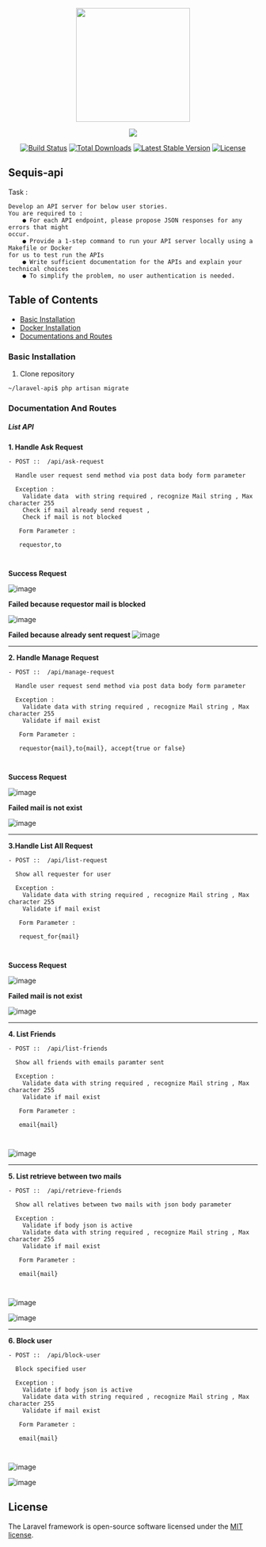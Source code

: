 <p align="center"><img width='230px' src="https://www.bisnisjakarta.co.id/wp-content/uploads/2017/08/IMG_20170817_170254.jpg"></p>
<p align="center"><img src="https://laravel.com/assets/img/components/logo-laravel.svg"></p>


<p align="center">
<a href="https://travis-ci.org/laravel/framework"><img src="https://travis-ci.org/laravel/framework.svg" alt="Build Status"></a>
<a href="https://packagist.org/packages/laravel/framework"><img src="https://poser.pugx.org/laravel/framework/d/total.svg" alt="Total Downloads"></a>
<a href="https://packagist.org/packages/laravel/framework"><img src="https://poser.pugx.org/laravel/framework/v/stable.svg" alt="Latest Stable Version"></a>
<a href="https://packagist.org/packages/laravel/framework"><img src="https://poser.pugx.org/laravel/framework/license.svg" alt="License"></a>
</p>

## Sequis-api

Task : 
```
Develop an API server for below user stories.
You are required to :
    ● For each API endpoint, please propose JSON responses for any errors that might
occur.
    ● Provide a 1-step command to run your API server locally using a Makefile or Docker
for us to test run the APIs
    ● Write sufficient documentation for the APIs and explain your technical choices
    ● To simplify the problem, no user authentication is needed.
```

## Table of Contents

- [Basic Installation](#installation)
- [Docker Installation](#installation)
- [Documentations and Routes](#routes)  

### Basic Installation

1. Clone repository
```
~/laravel-api$ php artisan migrate
```
### Documentation And Routes

##### List API 
<strong>1. Handle Ask Request </strong>
```
- POST ::  /api/ask-request
  
  Handle user request send method via post data body form parameter
  
  Exception : 
    Validate data  with string required , recognize Mail string , Max character 255
    Check if mail already send request ,
    Check if mail is not blocked
    
   Form Parameter : 
   
   requestor,to
   
  
```
<strong>Success Request </strong>

![image](https://user-images.githubusercontent.com/25476195/168025622-7a1c5359-5cdd-4378-88b0-bd42abea3e77.png)

<strong>Failed because requestor mail is blocked</strong>

![image](https://user-images.githubusercontent.com/25476195/168025776-7ca002ef-b068-4432-835d-84d2b5676517.png)

<strong>Failed because already sent request </strong>
![image](https://user-images.githubusercontent.com/25476195/168022212-427381cd-4eea-4f32-8596-a9af11f63774.png)

<hr />


<strong>2. Handle Manage Request </strong>
```
- POST ::  /api/manage-request
  
  Handle user request send method via post data body form parameter
  
  Exception : 
    Validate data with string required , recognize Mail string , Max character 255
    Validate if mail exist 
    
   Form Parameter : 
   
   requestor{mail},to{mail}, accept{true or false}
   
  
```
<strong>Success Request </strong>

![image](https://user-images.githubusercontent.com/25476195/168028539-ebffa10c-afed-4f51-9b9a-b7b7b34da498.png) 

<strong>Failed mail is not exist  </strong>

![image](https://user-images.githubusercontent.com/25476195/168028752-4c9d880a-cae0-423c-985e-f845b5c4d85c.png)

<hr />

<strong>3.Handle List All Request </strong>
```
- POST ::  /api/list-request
  
  Show all requester for user 
  
  Exception : 
    Validate data with string required , recognize Mail string , Max character 255
    Validate if mail exist 
    
   Form Parameter : 
   
   request_for{mail}
   
  
```
<strong>Success Request </strong>

![image](https://user-images.githubusercontent.com/25476195/168032381-e17bd133-4f0d-4b2e-bd01-693dc70eb339.png)

<strong>Failed mail is not exist  </strong>

![image](https://user-images.githubusercontent.com/25476195/168035899-1f2277f8-f85c-4f1b-932f-93346d665127.png)

<hr />

<strong>4. List Friends </strong>
```
- POST ::  /api/list-friends
  
  Show all friends with emails paramter sent
  
  Exception : 
    Validate data with string required , recognize Mail string , Max character 255
    Validate if mail exist 
    
   Form Parameter : 
   
   email{mail}
   
  
```
![image](https://user-images.githubusercontent.com/25476195/168036041-e82c138f-ee73-4dad-aebe-1f8ecac94bcf.png)

<hr />


<strong>5. List retrieve between two mails </strong>
```
- POST ::  /api/retrieve-friends
  
  Show all relatives between two mails with json body parameter
  
  Exception : 
    Validate if body json is active
    Validate data with string required , recognize Mail string , Max character 255
    Validate if mail exist 
    
   Form Parameter : 
   
   email{mail}
   
  
```

![image](https://user-images.githubusercontent.com/25476195/168036327-c4d1cf02-c784-4c3d-845e-65fa29b13510.png)

![image](https://user-images.githubusercontent.com/25476195/168036532-8ea928da-8c9c-4e56-b69d-eb17abde4545.png)

<hr />

<strong>6. Block user  </strong>
```
- POST ::  /api/block-user
  
  Block specified user 
  
  Exception : 
    Validate if body json is active
    Validate data with string required , recognize Mail string , Max character 255
    Validate if mail exist 
    
   Form Parameter : 
   
   email{mail}
   
  
```

![image](https://user-images.githubusercontent.com/25476195/168036693-3bcc9d34-7864-423d-9617-114ffc7aa306.png)

![image](https://user-images.githubusercontent.com/25476195/168036758-d0ec40f0-d72e-4320-ac9a-4709a05f3dd7.png)

## License
The Laravel framework is open-source software licensed under the [MIT license](https://opensource.org/licenses/MIT).
